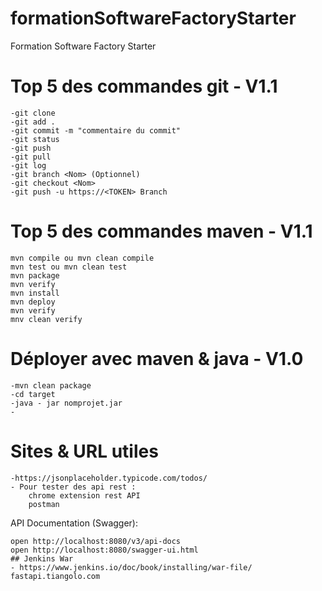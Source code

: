# formationSoftwareFactoryStarter
Formation Software Factory Starter

# Top 5 des commandes git - V1.1
```
-git clone
-git add .
-git commit -m "commentaire du commit"
-git status
-git push
-git pull
-git log
-git branch <Nom> (Optionnel)
-git checkout <Nom>
-git push -u https://<TOKEN> Branch 
```

# Top 5 des commandes maven - V1.1
```
mvn compile ou mvn clean compile
mvn test ou mvn clean test
mvn package
mvn verify
mvn install
mvn deploy
mvn verify
mnv clean verify
```

# Déployer avec maven & java - V1.0
```
-mvn clean package
-cd target
-java - jar nomprojet.jar
-
```

# Sites & URL utiles
```
-https://jsonplaceholder.typicode.com/todos/
- Pour tester des api rest : 
	chrome extension rest API
	postman

```	
API Documentation (Swagger): 

```
open http://localhost:8080/v3/api-docs
open http://localhost:8080/swagger-ui.html
## Jenkins War
- https://www.jenkins.io/doc/book/installing/war-file/
fastapi.tiangolo.com
```